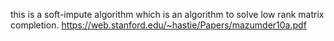 this is a soft-impute algorithm which is an algorithm to solve low rank matrix completion.
https://web.stanford.edu/~hastie/Papers/mazumder10a.pdf